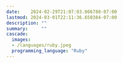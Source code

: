 ```yaml
---
date:    2024-02-29T21:07:03.006780-07:00
lastmod: 2024-03-01T22:11:36.650384-07:00
description: ""
summary:     ""
cascade:
  images:
  - /languages/ruby.jpeg
  programming_language: "Ruby"
---
```

